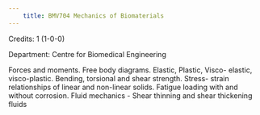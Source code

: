 ```yaml
---
    title: BMV704 Mechanics of Biomaterials
---
```

Credits: 1 (1-0-0)

Department: Centre for Biomedical Engineering

Forces and moments. Free body diagrams. Elastic, Plastic, Visco- elastic, visco-plastic. Bending, torsional and shear strength. Stress- strain relationships of linear and non-linear solids. Fatigue loading with and without corrosion. Fluid mechanics - Shear thinning and shear thickening fluids